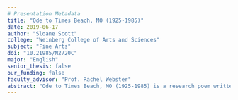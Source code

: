```yaml
---
# Presentation Metadata
title: "Ode to Times Beach, MO (1925-1985)"
date: 2019-06-17
author: "Sloane Scott"
college: "Weinberg College of Arts and Sciences"
subject: "Fine Arts"
doi: "10.21985/N2720C"
major: "English"
senior_thesis: false
our_funding: false
faculty_advisor: "Prof. Rachel Webster"
abstract: "Ode to Times Beach, MO (1925-1985) is a research poem written in Prof. Rachel Webster’s class during the winter quarter of the creative writing poetry sequence. Times Beach, MO was a rural, primarily agricultural town of over 2,000 people, evacuated in 1983 just before the largest flood in the town’s history, and after 260,000 gallons of waste oil containing dioxin were sprayed over the town’s roads from 1972-1976. The town was declared a Superfund site, and the EPA finished decontaminating it, along with the entire state of Missouri, in 1997. I was drawn to Times Beach because I’m from Missouri but was prior unaware of the town’s existence. My poem aims to recall and revitalize the memory of a crucial piece of Missouri history that the entire country was once aware of, making extensive use of interviews and newspapers from the time period. Since, in the words of e.e. cummings, feeling is first, I wrote into the poem starting with the emotional logic of a people facing environmental crisis, their government repeatedly failing to save them. By centering the emotional logic of a sensationalized and forgotten story, my poem found a greater understanding and clarity. My poem asks—what is at stake when we sacrifice the remembrance of our uglier history in exchange for the benign, or even a blank period where a town once was? To not write this poem would have been, for me, to let the town die a second death, and make its repetition more likely."
---
```


